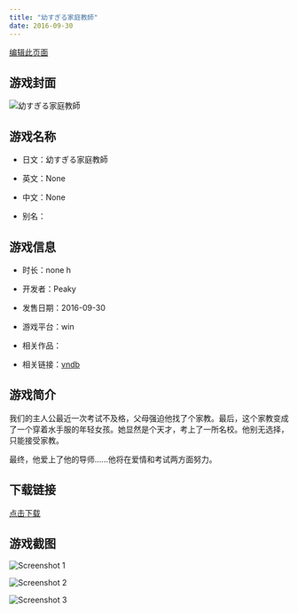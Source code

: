 ```yaml
---
title: "幼すぎる家庭教師"
date: 2016-09-30
---
```

[编辑此页面](https://github.com/ACG-3/ADV3-source/blob/main/source/_posts/games/%E5%B9%BC%E3%81%99%E3%81%8E%E3%82%8B%E5%AE%B6%E5%BA%AD%E6%95%99%E5%B8%AB.md)

## 游戏封面

![幼すぎる家庭教師](https%3A//pan.timero.xyz/onedrive/img_lib_001/%E5%B9%BC%E3%81%99%E3%81%8E%E3%82%8B%E5%AE%B6%E5%BA%AD%E6%95%99%E5%B8%AB_cover.avif)


## 游戏名称

- 日文：幼すぎる家庭教師
- 英文：None
- 中文：None

- 别名：


## 游戏信息

- 时长：none h
- 开发者：Peaky
- 发售日期：2016-09-30
- 游戏平台：win
- 相关作品：

- 相关链接：[vndb](https://vndb.org/v20073)


## 游戏简介

我们的主人公最近一次考试不及格，父母强迫他找了个家教。最后，这个家教变成了一个穿着水手服的年轻女孩。她显然是个天才，考上了一所名校。他别无选择，只能接受家教。

最终，他爱上了他的导师......他将在爱情和考试两方面努力。


## 下载链接

[点击下载](https://pan.timero.xyz/onedrive/adv_lib_001/%E5%B9%BC%E3%81%99%E3%81%8E%E3%82%8B%E5%AE%B6%E5%BA%AD%E6%95%99%E5%B8%AB)


## 游戏截图


![Screenshot 1](https%3A//pan.timero.xyz/onedrive/img_lib_001/%E5%B9%BC%E3%81%99%E3%81%8E%E3%82%8B%E5%AE%B6%E5%BA%AD%E6%95%99%E5%B8%AB_Screenshot_1.avif)

![Screenshot 2](https%3A//pan.timero.xyz/onedrive/img_lib_001/%E5%B9%BC%E3%81%99%E3%81%8E%E3%82%8B%E5%AE%B6%E5%BA%AD%E6%95%99%E5%B8%AB_Screenshot_2.avif)

![Screenshot 3](https%3A//pan.timero.xyz/onedrive/img_lib_001/%E5%B9%BC%E3%81%99%E3%81%8E%E3%82%8B%E5%AE%B6%E5%BA%AD%E6%95%99%E5%B8%AB_Screenshot_3.avif)

